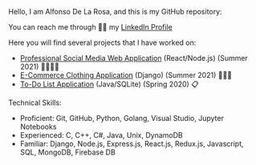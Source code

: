 Hello, I am Alfonso De La Rosa, and this is my GitHub repository:

You can reach me through 👨‍💻 my [LinkedIn Profile](https://www.linkedin.com/in/alfonso-delarosa/)

Here you will find several projects that I have worked on:
- [Professional Social Media Web Application](https://github.com/alfonsodelarosa4/Professional-Social-Network) (React/Node.js) (Summer 2021) 👨‍💼👩‍💼
- [E-Commerce Clothing Application](https://github.com/alfonsodelarosa4/E-Commerce-Clothing-Store) (Django) (Summer 2021) 👕👖👞
- [To-Do List Application](https://github.com/alfonsodelarosa4/To-List-Application) (Java/SQLite) (Spring 2020) 📋

Technical Skills:
- Proficient: Git, GitHub, Python, Golang, Visual Studio, Jupyter Notebooks
- Experienced: C, C++, C#, Java, Unix, DynamoDB
- Familiar: Django, Node.js, Express.js, React.js, Redux.js, Javascript, SQL, MongoDB, Firebase DB


<!---
alfonsodelarosa4/alfonsodelarosa4 is a ✨ special ✨ repository because its `README.md` (this file) appears on your GitHub profile.
You can click the Preview link to take a look at your changes.
--->
